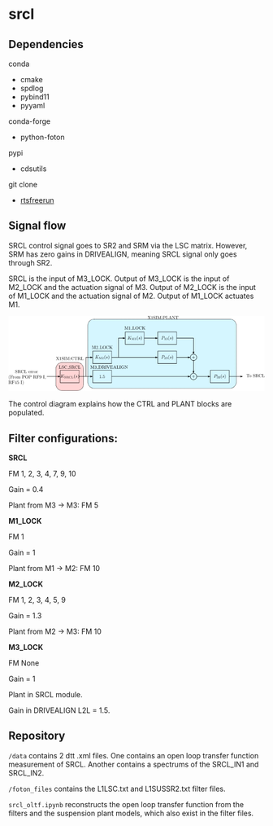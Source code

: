 # srcl

## Dependencies

conda
- cmake
- spdlog
- pybind11
- pyyaml

conda-forge
- python-foton

pypi
- cdsutils

git clone
- [rtsfreerun](https://git.ligo.org/christopher.wipf/rtsfreerun.git)

## Signal flow

SRCL control signal goes to SR2 and SRM via the LSC matrix.
However, SRM has zero gains in DRIVEALIGN, meaning SRCL signal only goes through SR2.

SRCL is the input of M3_LOCK.
Output of M3_LOCK is the input of M2_LOCK and the actuation signal of M3.
Output of M2_LOCK is the input of M1_LOCK and the actuation signal of M2.
Output of M1_LOCK actuates M1.

![control_definition](control_definition.png)

The control diagram explains how the CTRL and PLANT blocks are populated.

## Filter configurations:

**SRCL**

FM 1, 2, 3, 4, 7, 9, 10

Gain = 0.4

Plant from M3 -> M3: FM 5

**M1_LOCK**

FM 1

Gain = 1

Plant from M1 -> M2: FM 10

**M2_LOCK**

FM 1, 2, 3, 4, 5, 9

Gain = 1.3

Plant from M2 -> M3: FM 10

**M3_LOCK**

FM None

Gain = 1

Plant in SRCL module.

Gain in DRIVEALIGN L2L = 1.5.


## Repository

`/data` contains 2 dtt .xml files.
One contains an open loop transfer function measurement of SRCL.
Another contains a spectrums of the SRCL_IN1 and SRCL_IN2.

`/foton_files` contains the L1LSC.txt and L1SUSSR2.txt filter files.

`srcl_oltf.ipynb` reconstructs the open loop transfer function from the
filters and the suspension plant models, which also exist in the filter files.
